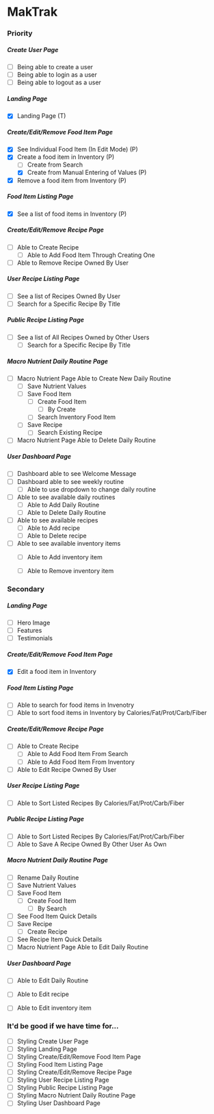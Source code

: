 # MakTrak


### Priority
##### Create User Page
- [ ] Being able to create a user
- [ ] Being able to login as a user
- [ ] Being able to logout as a user
##### Landing Page
- [x] Landing Page (T)
##### Create/Edit/Remove Food Item Page
- [x] See Individual Food Item (In Edit Mode) (P)
- [x] Create a food item in Inventory (P)
  - [ ] Create from Search
  - [x] Create from Manual Entering of Values (P)
- [x] Remove a food item from Inventory (P)
##### Food Item Listing Page
- [x] See a list of food items in Inventory (P)
##### Create/Edit/Remove Recipe Page
- [ ] Able to Create Recipe
  - [ ] Able to Add Food Item Through Creating One
- [ ] Able to Remove Recipe Owned By User
##### User Recipe Listing Page
- [ ] See a list of Recipes Owned By User
- [ ] Search for a Specific Recipe By Title
##### Public Recipe Listing Page
- [ ] See a list of All Recipes Owned by Other Users
  - [ ] Search for a Specific Recipe By Title
##### Macro Nutrient Daily Routine Page
- [ ] Macro Nutrient Page Able to Create New Daily Routine
  - [ ] Save Nutrient Values
  - [ ] Save Food Item
    - [ ] Create Food Item
      - [ ] By Create
    - [ ] Search Inventory Food Item
  - [ ] Save Recipe
    - [ ] Search Existing Recipe
- [ ] Macro Nutrient Page Able to Delete Daily Routine
##### User Dashboard Page
- [ ] Dashboard able to see Welcome Message
- [ ] Dashboard able to see weekly routine
  - [ ] Able to use dropdown to change daily routine
- [ ] Able to see available daily routines
  - [ ] Able to Add Daily Routine
  - [ ] Able to Delete Daily Routine
- [ ] Able to see available recipes
  - [ ] Able to Add recipe
  - [ ] Able to Delete recipe
- [ ] Able to see available inventory items
  - [ ] Able to Add inventory item
  - [ ] Able to Remove inventory item


### Secondary
##### Landing Page
- [ ] Hero Image
- [ ] Features
- [ ] Testimonials
##### Create/Edit/Remove Food Item Page
- [x] Edit a food item in Inventory
##### Food Item Listing Page
- [ ] Able to search for food items in Invenotry
- [ ] Able to sort food items in Inventory by Calories/Fat/Prot/Carb/Fiber
##### Create/Edit/Remove Recipe Page
- [ ] Able to Create Recipe
  - [ ] Able to Add Food Item From Search
  - [ ] Able to Add Food Item From Inventory
- [ ] Able to Edit Recipe Owned By User
##### User Recipe Listing Page
- [ ] Able to Sort Listed Recipes By Calories/Fat/Prot/Carb/Fiber
##### Public Recipe Listing Page
- [ ] Able to Sort Listed Recipes By Calories/Fat/Prot/Carb/Fiber
- [ ] Able to Save A Recipe Owned By Other User As Own
##### Macro Nutrient Daily Routine Page
  - [ ] Rename Daily Routine
  - [ ] Save Nutrient Values
  - [ ] Save Food Item
    - [ ] Create Food Item
      - [ ] By Search
  - [ ] See Food Item Quick Details
  - [ ] Save Recipe
    - [ ] Create Recipe
  - [ ] See Recipe Item Quick Details
- [ ] Macro Nutrient Page Able to Edit Daily Routine
##### User Dashboard Page
  - [ ] Able to Edit Daily Routine
  - [ ] Able to Edit recipe
  - [ ] Able to Edit inventory item
  

### It'd be good if we have time for...
- [ ] Styling Create User Page
- [ ] Styling Landing Page
- [ ] Styling Create/Edit/Remove Food Item Page
- [ ] Styling Food Item Listing Page
- [ ] Styling Create/Edit/Remove Recipe Page
- [ ] Styling User Recipe Listing Page
- [ ] Styling Public Recipe Listing Page
- [ ] Styling Macro Nutrient Daily Routine Page
- [ ] Styling User Dashboard Page
